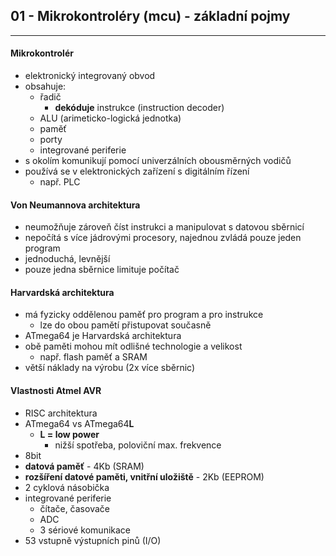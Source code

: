 ## 01 - Mikrokontroléry (mcu) - základní pojmy
----

#### Mikrokontrolér
- elektronický integrovaný obvod
- obsahuje:
  - řadič
    - **dekóduje** instrukce (instruction decoder)
  - ALU (arimeticko-logická jednotka)
  - paměť
  - porty
  - integrované periferie
- s okolím komunikují pomocí univerzálních obousměrných vodičů
- používá se v elektronických zařízení s digitálním řízení
  - např. PLC

#### Von Neumannova architektura
- neumožňuje zároveň číst instrukci a manipulovat s datovou sběrnicí
- nepočítá s více jádrovými procesory, najednou zvládá pouze jeden program
- jednoduchá, levnější
- pouze jedna sběrnice limituje počítač

#### Harvardská architektura
- má fyzicky oddělenou paměť pro program a pro instrukce
  - lze do obou pamětí přistupovat současně
- ATmega64 je Harvardská architektura
- obě paměti mohou mít odlišné technologie a velikost
  - např. flash paměť a SRAM
- větší náklady na výrobu (2x více sběrnic)

#### Vlastnosti Atmel AVR
- RISC architektura
- ATmega64 vs ATmega64**L**
  - **L = low power**
    - nižší spotřeba, poloviční max. frekvence
- 8bit
- **datová paměť** - 4Kb (SRAM)
- **rozšíření datové paměti, vnitřní uložiště** - 2Kb (EEPROM)
- 2 cyklová násobička
- integrované periferie
  - čítače, časovače
  - ADC
  - 3 sériové komunikace
- 53 vstupně výstupních pinů (I/O)
